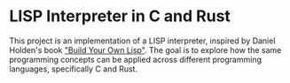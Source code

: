 # LISP Interpreter in C and Rust

This project is an implementation of a LISP interpreter, inspired by Daniel Holden's book ["Build Your Own Lisp"](https://buildyourownlisp.com/). The goal is to explore how the same programming concepts can be applied across different programming languages, specifically C and Rust.
